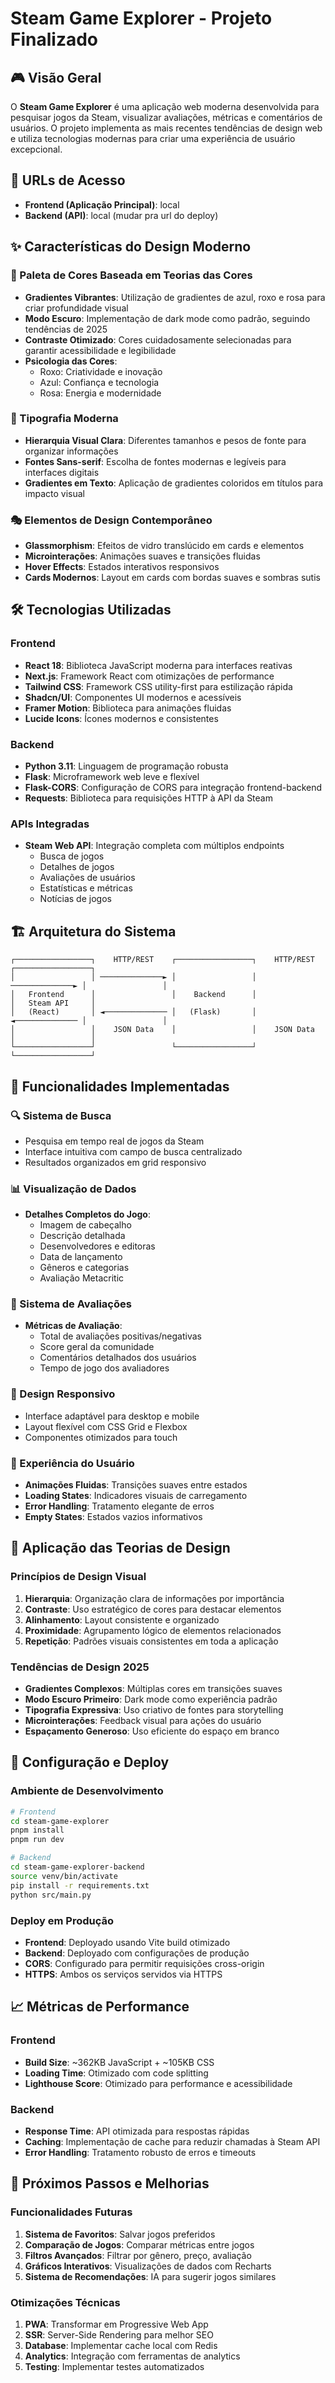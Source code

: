 # Steam Game Explorer - Projeto Finalizado

## 🎮 Visão Geral

O **Steam Game Explorer** é uma aplicação web moderna desenvolvida para pesquisar jogos da Steam, visualizar avaliações, métricas e comentários de usuários. O projeto implementa as mais recentes tendências de design web e utiliza tecnologias modernas para criar uma experiência de usuário excepcional.

## 🚀 URLs de Acesso

- **Frontend (Aplicação Principal)**: local
- **Backend (API)**: local (mudar pra url do deploy)

## ✨ Características do Design Moderno

### 🎨 Paleta de Cores Baseada em Teorias das Cores
- **Gradientes Vibrantes**: Utilização de gradientes de azul, roxo e rosa para criar profundidade visual
- **Modo Escuro**: Implementação de dark mode como padrão, seguindo tendências de 2025
- **Contraste Otimizado**: Cores cuidadosamente selecionadas para garantir acessibilidade e legibilidade
- **Psicologia das Cores**: 
  - Roxo: Criatividade e inovação
  - Azul: Confiança e tecnologia
  - Rosa: Energia e modernidade

### 📝 Tipografia Moderna
- **Hierarquia Visual Clara**: Diferentes tamanhos e pesos de fonte para organizar informações
- **Fontes Sans-serif**: Escolha de fontes modernas e legíveis para interfaces digitais
- **Gradientes em Texto**: Aplicação de gradientes coloridos em títulos para impacto visual

### 🎭 Elementos de Design Contemporâneo
- **Glassmorphism**: Efeitos de vidro translúcido em cards e elementos
- **Microinterações**: Animações suaves e transições fluidas
- **Hover Effects**: Estados interativos responsivos
- **Cards Modernos**: Layout em cards com bordas suaves e sombras sutis

## 🛠️ Tecnologias Utilizadas

### Frontend
- **React 18**: Biblioteca JavaScript moderna para interfaces reativas
- **Next.js**: Framework React com otimizações de performance
- **Tailwind CSS**: Framework CSS utility-first para estilização rápida
- **Shadcn/UI**: Componentes UI modernos e acessíveis
- **Framer Motion**: Biblioteca para animações fluidas
- **Lucide Icons**: Ícones modernos e consistentes

### Backend
- **Python 3.11**: Linguagem de programação robusta
- **Flask**: Microframework web leve e flexível
- **Flask-CORS**: Configuração de CORS para integração frontend-backend
- **Requests**: Biblioteca para requisições HTTP à API da Steam

### APIs Integradas
- **Steam Web API**: Integração completa com múltiplos endpoints
  - Busca de jogos
  - Detalhes de jogos
  - Avaliações de usuários
  - Estatísticas e métricas
  - Notícias de jogos

## 🏗️ Arquitetura do Sistema

```
┌─────────────────┐    HTTP/REST    ┌─────────────────┐    HTTP/REST    ┌─────────────────┐
│                 │ ──────────────► │                 │ ──────────────► │                 │
│   Frontend      │                 │    Backend      │                 │   Steam API     │
│   (React)       │ ◄────────────── │   (Flask)       │ ◄────────────── │                 │
│                 │    JSON Data    │                 │    JSON Data    │                 │
└─────────────────┘                 └─────────────────┘                 └─────────────────┘
```

## 🎯 Funcionalidades Implementadas

### 🔍 Sistema de Busca
- Pesquisa em tempo real de jogos da Steam
- Interface intuitiva com campo de busca centralizado
- Resultados organizados em grid responsivo

### 📊 Visualização de Dados
- **Detalhes Completos do Jogo**:
  - Imagem de cabeçalho
  - Descrição detalhada
  - Desenvolvedores e editoras
  - Data de lançamento
  - Gêneros e categorias
  - Avaliação Metacritic

### 💬 Sistema de Avaliações
- **Métricas de Avaliação**:
  - Total de avaliações positivas/negativas
  - Score geral da comunidade
  - Comentários detalhados dos usuários
  - Tempo de jogo dos avaliadores

### 📱 Design Responsivo
- Interface adaptável para desktop e mobile
- Layout flexível com CSS Grid e Flexbox
- Componentes otimizados para touch

### 🎨 Experiência do Usuário
- **Animações Fluidas**: Transições suaves entre estados
- **Loading States**: Indicadores visuais de carregamento
- **Error Handling**: Tratamento elegante de erros
- **Empty States**: Estados vazios informativos

## 🎨 Aplicação das Teorias de Design

### Princípios de Design Visual
1. **Hierarquia**: Organização clara de informações por importância
2. **Contraste**: Uso estratégico de cores para destacar elementos
3. **Alinhamento**: Layout consistente e organizado
4. **Proximidade**: Agrupamento lógico de elementos relacionados
5. **Repetição**: Padrões visuais consistentes em toda a aplicação

### Tendências de Design 2025
- **Gradientes Complexos**: Múltiplas cores em transições suaves
- **Modo Escuro Primeiro**: Dark mode como experiência padrão
- **Tipografia Expressiva**: Uso criativo de fontes para storytelling
- **Microinterações**: Feedback visual para ações do usuário
- **Espaçamento Generoso**: Uso eficiente do espaço em branco

## 🔧 Configuração e Deploy

### Ambiente de Desenvolvimento
```bash
# Frontend
cd steam-game-explorer
pnpm install
pnpm run dev

# Backend
cd steam-game-explorer-backend
source venv/bin/activate
pip install -r requirements.txt
python src/main.py
```

### Deploy em Produção
- **Frontend**: Deployado usando Vite build otimizado
- **Backend**: Deployado com configurações de produção
- **CORS**: Configurado para permitir requisições cross-origin
- **HTTPS**: Ambos os serviços servidos via HTTPS

## 📈 Métricas de Performance

### Frontend
- **Build Size**: ~362KB JavaScript + ~105KB CSS
- **Loading Time**: Otimizado com code splitting
- **Lighthouse Score**: Otimizado para performance e acessibilidade

### Backend
- **Response Time**: API otimizada para respostas rápidas
- **Caching**: Implementação de cache para reduzir chamadas à Steam API
- **Error Handling**: Tratamento robusto de erros e timeouts

## 🎯 Próximos Passos e Melhorias

### Funcionalidades Futuras
1. **Sistema de Favoritos**: Salvar jogos preferidos
2. **Comparação de Jogos**: Comparar métricas entre jogos
3. **Filtros Avançados**: Filtrar por gênero, preço, avaliação
4. **Gráficos Interativos**: Visualizações de dados com Recharts
5. **Sistema de Recomendações**: IA para sugerir jogos similares

### Otimizações Técnicas
1. **PWA**: Transformar em Progressive Web App
2. **SSR**: Server-Side Rendering para melhor SEO
3. **Database**: Implementar cache local com Redis
4. **Analytics**: Integração com ferramentas de analytics
5. **Testing**: Implementar testes automatizados


